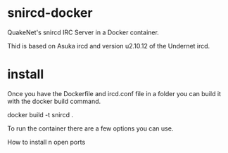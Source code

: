 # snircd-docker
QuakeNet's snircd IRC Server in a Docker container.

Thid is based on Asuka ircd and version u2.10.12 of the Undernet ircd.

# install
Once you have the Dockerfile and ircd.conf file in a folder you can build it with the docker build command.

docker build -t snircd .

To run the container there are a few options you can use.

How to install n open ports

